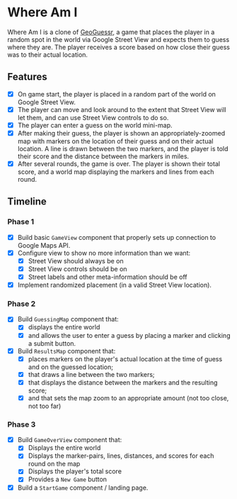 # Where Am I

Where Am I is a clone of [GeoGuessr](https://geoguessr.com/), a game that places the player in a random spot in the world via Google Street View and expects them to guess where they are. The player receives a score based on how close their guess was to their actual location.

## Features

 - [x] On game start, the player is placed in a random part of the world on Google Street View.
 - [x] The player can move and look around to the extent that Street View will let them, and can use Street View controls to do so.
 - [x] The player can enter a guess on the world mini-map.
 - [x] After making their guess, the player is shown an appropriately-zoomed map with markers on the location of their guess and on their actual location. A line is drawn between the two markers, and the player is told their score and the distance between the markers in miles.
 - [x] After several rounds, the game is over. The player is shown their total score, and a world map displaying the markers and lines from each round.

## Timeline

### Phase 1

- [x] Build basic `GameView` component that properly sets up connection to Google Maps API.
- [x] Configure view to show no more information than we want:
  - [x] Street View should always be on
  - [x] Street View controls should be on
  - [x] Street labels and other meta-information should be off
- [x] Implement randomized placement (in a valid Street View location).

### Phase 2

- [x] Build `GuessingMap` component that:
  - [x] displays the entire world
  - [x] and allows the user to enter a guess by placing a marker and clicking a submit button.
- [x] Build `ResultsMap` component that:
  - [x] places markers on the player's actual location at the time of guess and on the guessed location;
  - [x] that draws a line between the two markers;
  - [x] that displays the distance between the markers and the resulting score;
  - [x] and that sets the map zoom to an appropriate amount (not too close, not too far)

### Phase 3

- [x] Build `GameOverView` component that:
  - [x] Displays the entire world
  - [x] Displays the marker-pairs, lines, distances, and scores for each round on the map
  - [x] Displays the player's total score
  - [x] Provides a `New Game` button
- [x] Build a `StartGame` component / landing page.
